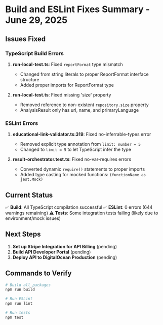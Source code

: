 # Build and ESLint Fixes Summary - June 29, 2025

## Issues Fixed

### TypeScript Build Errors
1. **run-local-test.ts**: Fixed `reportFormat` type mismatch
   - Changed from string literals to proper ReportFormat interface structure
   - Added proper imports for ReportFormat type

2. **run-local-test.ts**: Fixed missing 'size' property
   - Removed reference to non-existent `repository.size` property
   - AnalysisResult only has url, name, and primaryLanguage

### ESLint Errors
1. **educational-link-validator.ts:319**: Fixed no-inferrable-types error
   - Removed explicit type annotation from `limit: number = 5`
   - Changed to `limit = 5` to let TypeScript infer the type

2. **result-orchestrator.test.ts**: Fixed no-var-requires errors
   - Converted dynamic `require()` statements to proper imports
   - Added type casting for mocked functions: `(functionName as jest.Mock)`

## Current Status

✅ **Build**: All TypeScript compilation successful
✅ **ESLint**: 0 errors (644 warnings remaining)
⚠️ **Tests**: Some integration tests failing (likely due to environment/mock issues)

## Next Steps

1. **Set up Stripe Integration for API Billing** (pending)
2. **Build API Developer Portal** (pending)
3. **Deploy API to DigitalOcean Production** (pending)

## Commands to Verify

```bash
# Build all packages
npm run build

# Run ESLint
npm run lint

# Run tests
npm test
```